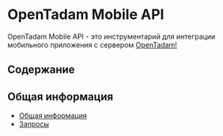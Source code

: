 # OpenTadam Mobile API

OpenTadam Mobile API - это инструментарий для интеграции мобильного приложения с сервером [OpenTadam!](https://opentadam.com)

<a name="content"></a>
## Содержание

<a name="general"></a>
## Общая информация

* [Общая информация](docs/general.md)
* [Запросы](doc/requests.md)


